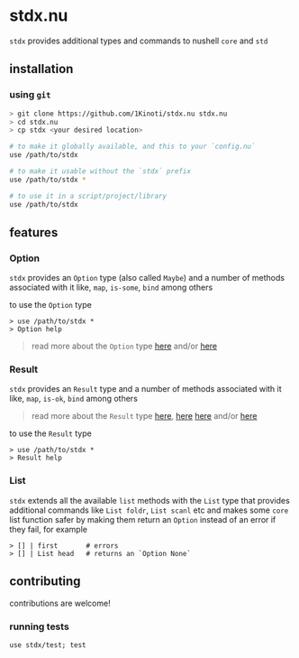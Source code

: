 # stdx.nu

`stdx` provides additional types and commands to nushell `core` and `std`

## installation

### using `git`

```sh
> git clone https://github.com/1Kinoti/stdx.nu stdx.nu
> cd stdx.nu
> cp stdx <your desired location>

# to make it globally available, and this to your `config.nu`
use /path/to/stdx

# to make it usable without the `stdx` prefix
use /path/to/stdx *

# to use it in a script/project/library
use /path/to/stdx
```

## features

### Option

`stdx` provides an `Option` type (also called `Maybe`) and a number
of methods associated with it like, `map`, `is-some`, `bind` among others

to use the `Option` type
```nu
> use /path/to/stdx *
> Option help
```

> read more about the `Option` type [here][001] and/or [here][002]

### Result

`stdx` provides an `Result` type and a number of methods associated
with it like, `map`, `is-ok`, `bind` among others

> read more about the `Result` type [here][003], [here][004] 
> [here][005] and/or [here][006]

to use the `Result` type
```nu
> use /path/to/stdx *
> Result help
```

### List

`stdx` extends all the available `list` methods with the `List` type
that provides additional commands like `List foldr`, `List scanl` etc
and makes some `core` list function safer by making them return an `Option`
instead of an error if they fail, for example

```
> [] | first       # errors
> [] | List head   # returns an `Option None`
```

## contributing

contributions are welcome!

### running tests

```
use stdx/test; test
```

[001]: https://doc.rust-lang.org/std/option/index.html "option.rs"
[002]: https://hackage.haskell.org/package/base-4.18.0.0/docs/Data-Maybe.html "maybe.hs"
[003]: https://doc.rust-lang.org/std/result/index.html "result.rs"
[004]: https://hackage.haskell.org/package/base-4.18.0.0/docs/Data-Either.html "either.hs"
[005]: https://hackage.haskell.org/package/validation "validation.hs"
[006]: https://docs.rs/itertools/latest/itertools/enum.Either.html "either.rs"
